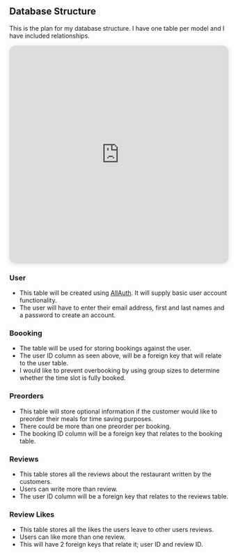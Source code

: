 ## Database Structure
This is the plan for my database structure. I have one table per model and I have included relationships.

<iframe width="100%" height="500px" style="box-shadow: 0 2px 8px 0 rgba(63,69,81,0.16); border-radius:15px;" allowtransparency="true" allowfullscreen="true" scrolling="no" title="Embedded DrawSQL IFrame" frameborder="0" src="https://drawsql.app/teams/penny-flight-pirates/diagrams/project-four/embed"></iframe>


### User
- This table will be created using [AllAuth](https://django-allauth.readthedocs.io/en/latest/). It will supply basic user account functionality.
- The user will have to enter their email address, first and last names and a password to create an account.

### Boooking
- The table will be used for storing bookings against the user. 
- The user ID column as seen above, will be a foreign key that will relate to the user table.
- I would like to prevent overbooking by using group sizes to determine whether the time slot is fully booked.

### Preorders
- This table will store optional information if the customer would like to preorder their meals for time saving purposes.
- There could be more than one preorder per booking.
- The booking ID column will be a foreign key that relates to the booking table.

### Reviews
- This table stores all the reviews about the restaurant written by the customers.
- Users can write more than review.
- The user ID column will be a foreign key that relates to the reviews table.

### Review Likes
- This table stores all the likes the users leave to other users reviews.
- Users can like more than one review.
- This will have 2 foreign keys that relate it; user ID and review ID.
